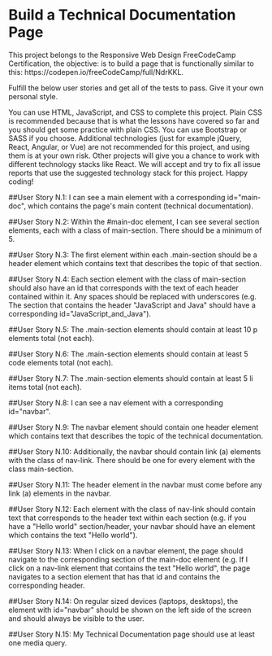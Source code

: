
<h1> Build a Technical Documentation Page </h1>
This project belongs to the Responsive Web Design FreeCodeCamp Certification, the objective: is to build a page that is functionally similar to this: https://codepen.io/freeCodeCamp/full/NdrKKL.

Fulfill the below user stories and get all of the tests to pass. Give it your own personal style.

You can use HTML, JavaScript, and CSS to complete this project. Plain CSS is recommended because that is what the lessons have covered so far and you should get some practice with plain CSS. You can use Bootstrap or SASS if you choose. Additional technologies (just for example jQuery, React, Angular, or Vue) are not recommended for this project, and using them is at your own risk. Other projects will give you a chance to work with different technology stacks like React. We will accept and try to fix all issue reports that use the suggested technology stack for this project. Happy coding!

##User Story N.1: 
I can see a main element with a corresponding id="main-doc", which contains the page's main content (technical documentation).

##User Story N.2: 
Within the #main-doc element, I can see several section elements, each with a class of main-section. There should be a minimum of 5.

##User Story N.3: 
The first element within each .main-section should be a header element which contains text that describes the topic of that section.

##User Story N.4: 
Each section element with the class of main-section should also have an id that corresponds with the text of each header contained within it. Any spaces should be replaced with underscores (e.g. The section that contains the header "JavaScript and Java" should have a corresponding id="JavaScript_and_Java").

##User Story N.5: 
The .main-section elements should contain at least 10 p elements total (not each).

##User Story N.6: 
The .main-section elements should contain at least 5 code elements total (not each).

##User Story N.7: 
The .main-section elements should contain at least 5 li items total (not each).

##User Story N.8: 
I can see a nav element with a corresponding id="navbar".

##User Story N.9: 
The navbar element should contain one header element which contains text that describes the topic of the technical documentation.

##User Story N.10:
 Additionally, the navbar should contain link (a) elements with the class of nav-link. There should be one for every element with the class main-section.

##User Story N.11:
 The header element in the navbar must come before any link (a) elements in the navbar.

##User Story N.12:
 Each element with the class of nav-link should contain text that corresponds to the header text within each section (e.g. if you have a "Hello world" section/header, your navbar should have an element which contains the text "Hello world").

##User Story N.13:
 When I click on a navbar element, the page should navigate to the corresponding section of the main-doc element (e.g. If I click on a nav-link element that contains the text "Hello world", the page navigates to a section element that has that id and contains the corresponding header.

##User Story N.14:
 On regular sized devices (laptops, desktops), the element with id="navbar" should be shown on the left side of the screen and should always be visible to the user.

##User Story N.15:
 My Technical Documentation page should use at least one media query.



